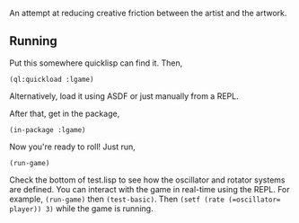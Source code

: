 An attempt at reducing creative friction between the artist and the
artwork.


Running
-------

Put this somewhere quicklisp can find it. Then,

    (ql:quickload :lgame)

Alternatively, load it using ASDF or just manually from a REPL.

After that, get in the package,

    (in-package :lgame)

Now you're ready to roll! Just run,

    (run-game)

Check the bottom of test.lisp to see how the oscillator and rotator
systems are defined. You can interact with the game in real-time using
the REPL. For example, `(run-game)` then `(test-basic)`. Then `(setf
(rate (=oscillator= player)) 3)` while the game is running.


